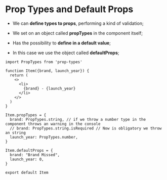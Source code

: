 # Prop Types and Default Props

- We can **define types to props**, performing a kind of validation;

- We set on an object called **propTypes** in the component itself;

- Has the possibility to **define in a default value**;

- In this case we use the object called **defaultProps**;

```
import PropTypes from 'prop-types'

function Item({brand, launch_year}) {
  return (
    <>
      <li>
        {brand} - {launch_year}
      </li>
    </>
  )
}

Item.propTypes = {
  brand: PropTypes.string, // if we throw a number type in the component throws an warning in the console
  // brand: PropTypes.string.isRequired // Now is obligatory we throw an string
  launch_year: PropTypes.number,
}

Item.defaultProps = {
  brand: "Brand Missed",
  launch_year: 0,
}

export default Item
```